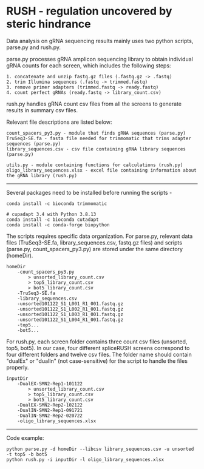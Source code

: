 
# RUSH - regulation uncovered by steric hindrance

Data analysis on gRNA sequencing results mainly uses two python scripts, parse.py and rush.py.

parse.py processes gRNA amplicon sequencing library to obtain individual gRNA counts for each screen, which includes the following steps:

    1. concatenate and unzip fastq.gz files (.fastq.gz -> .fastq)
    2. trim Illumina sequences (.fastq -> trimmed.fastq)
    3. remove primer adapters (trimmed.fastq -> ready.fastq)
    4. count perfect gRNAs (ready.fastq -> library_count.csv)

rush.py handles gRNA count csv files from all the screens to generate results in summary csv files.


Relevant file descriptions are listed below:

    count_spacers_py3.py - module that finds gRNA sequences (parse.py)
    TruSeq3-SE.fa - fasta file needed for trimmomatic that trims adapter sequences (parse.py)
    library_sequences.csv - csv file containing gRNA library sequences (parse.py)

    utils.py - module containing functions for calculations (rush.py)
    oligo_library_sequences.xlsx - excel file containing information about the gRNA library (rush.py)

------------------------------------------------------------------------------------------------------
Several packages need to be installed before running the scripts - 

    conda install -c bioconda trimmomatic
    
    # cupadapt 3.4 with Python 3.8.13
    conda install -c bioconda cutadapt
    conda install -c conda-forge biopython


The scripts requires specific data organization. For parse.py, relevant data files (TruSeq3-SE.fa, library_sequences.csv, fastq.gz files) and scripts (parse.py, count_spacers_py3.py) are stored under the same directory (homeDir).

    homeDir
        -count_spacers_py3.py
            > unsorted_library_count.csv
            > top5_library_count.csv
            > bot5_library_count.csv
        -TruSeq3-SE.fa
        -library_sequences.csv
        -unsorted101122_S1_L001_R1_001.fastq.gz
        -unsorted101122_S1_L002_R1_001.fastq.gz
        -unsorted101122_S1_L003_R1_001.fastq.gz
        -unsorted101122_S1_L004_R1_001.fastq.gz
        -top5...
        -bot5...
        
For rush.py, each screen folder contains three count csv files (unsorted, top5, bot5). In our case, four different spliceRUSH screens correspond to four different folders and twelve csv files. The folder name should contain "dualEx" or "dualIn" (not case-sensitive) for the script to handle the files properly.

    inputDir
        -DualEX-SMN2-Rep1-101122
            > unsorted_library_count.csv
            > top5_library_count.csv
            > bot5_library_count.csv
        -DualEX-SMN2-Rep2-102122
        -DualIN-SMN2-Rep1-091721
        -DualIN-SMN2-Rep2-020722
        -oligo_library_sequences.xlsx
      
------------------------------------------------------------------------------------------------------
Code example:

    python parse.py -d homeDir --libcsv library_sequences.csv -u unsorted -t top5 -b bot5
    python rush.py -i inputDir -l oligo_library_sequences.xlsx

